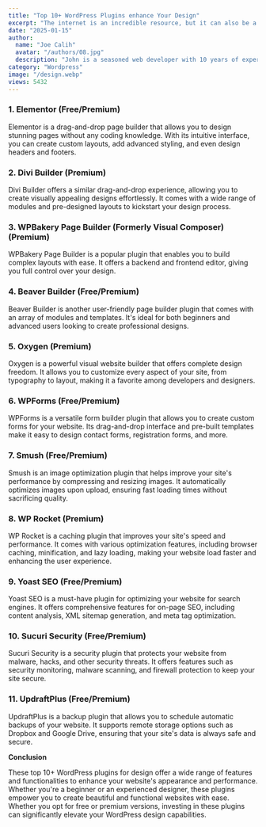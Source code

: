 ```yaml
---
title: "Top 10+ WordPress Plugins enhance Your Design"
excerpt: "The internet is an incredible resource, but it can also be a dangerous place. Thousands of websites fall victim to hacking attempts."
date: "2025-01-15"
author:
  name: "Joe Calih"
  avatar: "/authors/08.jpg"
  description: "John is a seasoned web developer with 10 years of experience in React and Next.js."
category: "Wordpress"
image: "/design.webp"
views: 5432
---
```




### 1. Elementor (Free/Premium)

Elementor is a drag-and-drop page builder that allows you to design stunning pages without any coding knowledge. With its intuitive interface, you can create custom layouts, add advanced styling, and even design headers and footers.


### 2. Divi Builder (Premium)

Divi Builder offers a similar drag-and-drop experience, allowing you to create visually appealing designs effortlessly. It comes with a wide range of modules and pre-designed layouts to kickstart your design process.

### 3. WPBakery Page Builder (Formerly Visual Composer) (Premium)

WPBakery Page Builder is a popular plugin that enables you to build complex layouts with ease. It offers a backend and frontend editor, giving you full control over your design.

### 4. Beaver Builder (Free/Premium)

Beaver Builder is another user-friendly page builder plugin that comes with an array of modules and templates. It's ideal for both beginners and advanced users looking to create professional designs.

### 5. Oxygen (Premium)

Oxygen is a powerful visual website builder that offers complete design freedom. It allows you to customize every aspect of your site, from typography to layout, making it a favorite among developers and designers.

### 6. WPForms (Free/Premium)

WPForms is a versatile form builder plugin that allows you to create custom forms for your website. Its drag-and-drop interface and pre-built templates make it easy to design contact forms, registration forms, and more.


### 7. Smush (Free/Premium)

Smush is an image optimization plugin that helps improve your site's performance by compressing and resizing images. It automatically optimizes images upon upload, ensuring fast loading times without sacrificing quality.


### 8. WP Rocket (Premium)

WP Rocket is a caching plugin that improves your site's speed and performance. It comes with various optimization features, including browser caching, minification, and lazy loading, making your website load faster and enhancing the user experience.

### 9. Yoast SEO (Free/Premium)

Yoast SEO is a must-have plugin for optimizing your website for search engines. It offers comprehensive features for on-page SEO, including content analysis, XML sitemap generation, and meta tag optimization.

### 10. Sucuri Security (Free/Premium)

Sucuri Security is a security plugin that protects your website from malware, hacks, and other security threats. It offers features such as security monitoring, malware scanning, and firewall protection to keep your site secure.

### 11. UpdraftPlus (Free/Premium)

UpdraftPlus is a backup plugin that allows you to schedule automatic backups of your website. It supports remote storage options such as Dropbox and Google Drive, ensuring that your site's data is always safe and secure.



**Conclusion**

These top 10+ WordPress plugins for design offer a wide range of features and functionalities to enhance your website's appearance and performance. Whether you're a beginner or an experienced designer, these plugins empower you to create beautiful and functional websites with ease. Whether you opt for free or premium versions, investing in these plugins can significantly elevate your WordPress design capabilities.